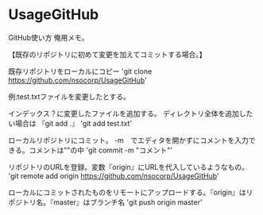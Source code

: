 # UsageGitHub

GitHub使い方 俺用メモ。


【既存のリポジトリに初めて変更を加えてコミットする場合。】

既存リポジトリをローカルにコピー
'git clone https://github.com/nsocorp/UsageGitHub'

例:test.txtファイルを変更したとする。

インデックス？に変更したファイルを追加する。
ディレクトリ全体を追加したい場合は 『git add .』
'git add test.txt'

ローカルリポジトリにコミット。 -m　でエディタを開かずにコメントを入力できる。コメントは""の中
'git commit -m "コメント"'

リポジトリのURLを登録。変数『origin』にURLを代入しているようなもの。
'git remote add origin https://github.com/nsocorp/UsageGitHub'

ローカルにコミットされたものをリモートにアップロードする。『origin』はリポジトリ名。『master』はブランチ名
'git push origin master'
